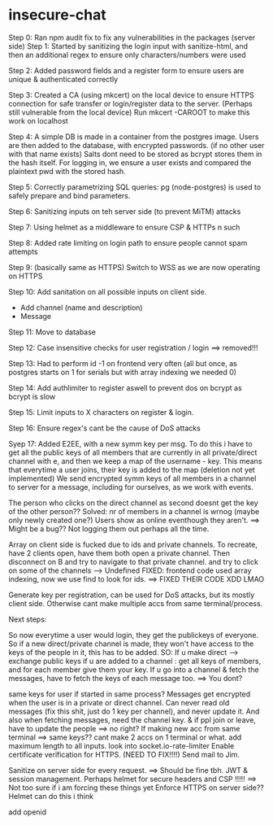 # insecure-chat

Step 0:
Ran npm audit fix to fix any vulnerabilities in the packages (server side)
Step 1:
Started by sanitizing the login input with sanitize-html, and then an additional regex to ensure only characters/numbers were used

Step 2:
Added password fields and a register form to ensure users are unique & authenticated correctly

Step 3:
Created a CA (using mkcert) on the local device to ensure HTTPS connection for safe transfer or login/register data to the server.
(Perhaps still vulnerable from the local device)
Run mkcert -CAROOT
to make this work on localhost

Step 4:
A simple DB is made in a container from the postgres image.
Users are then added to the database, with encrypted passwords. (if no other user with that name exists) Salts dont need to be stored as bcrypt stores them in the hash itself.
For logging in, we ensure a user exists and compared the plaintext pwd with the stored hash.

Step 5:
Correctly parametrizing SQL queries:
pg (node-postgres) is used to safely prepare and bind parameters.

Step 6:
Sanitizing inputs on teh server side (to prevent MiTM) attacks

Step 7: Using helmet as a middleware
to ensure CSP & HTTPs n such

Step 8:
Added rate limiting on login path to ensure people cannot spam attempts

Step 9: (basically same as HTTPS)
Switch to WSS as we are now operating on HTTPS

Step 10:
Add sanitation on all possible inputs on client side.

- Add channel (name and description)
- Message

Step 11:
Move to database

Step 12: Case insensitive checks for user registration / login ==> removed!!!

Step 13:
Had to perform id -1 on frontend very often (all but once, as postgres starts on 1 for serials but with array indexing we needed 0)

Step 14:
Add authlimiter to register aswell to prevent dos on bcrypt as bcrypt is slow

Step 15:
Limit inputs to X characters on register & login.

Step 16:
Ensure regex's cant be the cause of DoS attacks

Syep 17:
Added E2EE, with a new symm key per msg. To do this i have to get all the public keys of all members that are currently in all private/direct channel with e, and then we keep a map of the username - key.
This means that everytime a user joins, their key is added to the map
(deletion not yet implemented)
We send encrypted symm keys of all members in a channel to server for a message, including for ourselves, as we work with events.

The person who clicks on the direct channel as second doesnt get the key of the other person??
Solved:
nr of members in a channel is wrnog (maybe only newly created one?)
Users show as online eventhough they aren't. ==> Might be a bug?? Not logging them out perhaps all the time.

Array on client side is fucked due to ids and private channels.
To recreate, have 2 clients open, have them both open a private channel. Then disconnect on B and try to navigate to that private channel. and try to click on some of the channels --> Undefined
FIXED: frontend code used array indexing, now we use find to look for ids. ==> FIXED THEIR CODE XDD LMAO

Generate key per registration, can be used for DoS attacks, but its mostly client side. Otherwise cant make multiple accs from same terminal/process.

Next steps:

So now everytime a user would login, they get the publickeys of everyone. So if a new direct/private channel is made, they won't have access to the keys of the people in it, this has to be added.
SO: If u make direct --> exchange public keys
if u are added to a channel : get all keys of members, and for each member give them your key.
If u go into a channel & fetch the messages, have to fetch the keys of each message too.
==> You dont?

same keys for user if started in same process?
Messages get encrypted when the user is in a private or direct channel. Can never read old messages (fix this shit, just do 1 key per channel), and never update it. And also when fetching messages, need the channel key. & if ppl join or leave, have to update the people ==> no right? If making new acc from same terminal ==> same keys?? cant make 2 accs on 1 terminal or what.
add maximum length to all inputs.
look into socket.io-rate-limiter
Enable certificate verification for HTTPS. (NEED TO FIX!!!!) Send mail to Jim.

Sanitize on server side for every request. ==> Should be fine tbh.
JWT & session management.
Perhaps helmet for secure headers and CSP !!!!! ==> Not too sure if i am forcing these things yet
Enforce HTTPS on server side?? Helmet can do this i think

add openid
